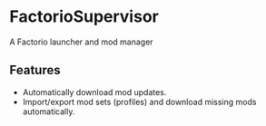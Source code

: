 # FactorioSupervisor
A Factorio launcher and mod manager

## Features
- Automatically download mod updates.
- Import/export mod sets (profiles) and download missing mods automatically.
